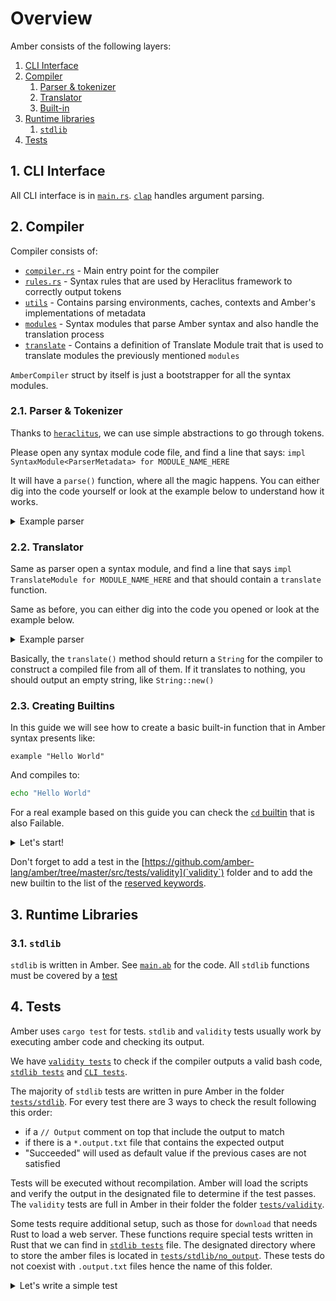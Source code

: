 # Overview

Amber consists of the following layers:

1. [CLI Interface](#1-cli-interface)
2. [Compiler](#2-compiler)
   1. [Parser & tokenizer](#21-parser--tokenizer)
   2. [Translator](#22-translator)
   3. [Built-in](#23-built-in-creation)
3. [Runtime libraries](#3-runtime-libraries)
   1. [`stdlib`](#31-stdlib)
4. [Tests](#4-tests)

## 1. CLI Interface

All CLI interface is in [`main.rs`](src/main.rs). [`clap`](https://crates.io/crates/clap) handles argument parsing.

## 2. Compiler

Compiler consists of:
- [`compiler.rs`](src/compiler.rs) - Main entry point for the compiler
- [`rules.rs`](src/rules.rs) - Syntax rules that are used by Heraclitus framework to correctly output tokens
- [`utils`](src/utils.rs) - Contains parsing environments, caches, contexts and Amber's implementations of metadata
- [`modules`](src/modules) - Syntax modules that parse Amber syntax and also handle the translation process
- [`translate`](src/translate) - Contains a definition of Translate Module trait that is used to translate modules the previously mentioned `modules`

`AmberCompiler` struct by itself is just a bootstrapper for all the syntax modules.

### 2.1. Parser & Tokenizer

Thanks to [`heraclitus`](https://github.com/amber-lang/Heraclitus), we can use simple abstractions to go through tokens.

Please open any syntax module code file, and find a line that says: `impl SyntaxModule<ParserMetadata> for MODULE_NAME_HERE`

It will have a `parse()` function, where all the magic happens. You can either dig into the code yourself or look at the example below to understand how it works.

<details>
<summary>Example parser</summary>

**Important: this is pseudo code. Its purpose is to demonstrate how it should look like.**

```rs
// This code parses the following: `1 + 2`
fn parse(meta: &mut ParserMetadata) -> SyntaxResult {
    let digit_1 = meta.get_current_token();     // gets the text (as an Option)
    token(meta, "+")?;                          // matches that there is a "+" and skips it
    let digit_2 = meta.get_current_token();

    self.digit_1 = digit_1.unwrap();
    self.digit_2 = digit_2.unwrap();

    Ok(())
}
```
</details>

### 2.2. Translator

Same as parser open a syntax module, and find a line that says `impl TranslateModule for MODULE_NAME_HERE` and that should contain a `translate` function.

Same as before, you can either dig into the code you opened or look at the example below.

<details>
<summary>Example parser</summary>

**Important: this is pseudo code. Its purpose is to demonstrate how it should look like.**

```rs
// This will translate `1 + 2` into `(( 1 + 2 ))`
fn translate() -> String {

    // self.digit_1 and self.digit_2 is set earlier by the parser
    format!("(( {} + {} ))", self.digit_1, self.digit_2)
}
```
</details>

Basically, the `translate()` method should return a `String` for the compiler to construct a compiled file from all of them. If it translates to nothing, you should output an empty string, like `String::new()`

### 2.3. Creating Builtins

In this guide we will see how to create a basic built-in function that in Amber syntax presents like:

```ab
example "Hello World"
```

And compiles to:

```sh
echo "Hello World"
```

For a real example based on this guide you can check the [`cd` builtin](https://github.com/amber-lang/amber/blob/master/src/modules/builtin/cd.rs) that is also Failable.

<details>
<summary>Let's start!</summary>

Create a `src/modules/builtin/builtin.rs` file with the following content:


```rs
// This is the prelude that imports all necessary stuff of Heraclitus framework for parsing the syntax
use heraclitus_compiler::prelude::*;
// Expression module that can parse expressions
use crate::modules::expression::expr::Expr;
// Expression module to define if the builtin is failable
// use crate::modules::condition::failed::Failed;
// Translate module is not included in Heraclitus prelude as it's leaving the backend up to developer
use crate::translate::module::TranslateModule;
// Metadata is the object that is carried when iterating over syntax tree.
// - `ParserMetadata` - it carries the necessary information about the current parsing context such as variables and functions that were declared up to this point, warning messages aggregated up to this point, information whether this syntax is declared in a loop, function, main block, unsafe scope etc.
// `TranslateMetadata` - it carries the necessary information for translation such as wether we are in a silent scope, in an eval context or what indentation should be used.
use crate::utils::{ParserMetadata, TranslateMetadata};
// Documentation module tells compiler what markdown content should it generate for this syntax module. This is irrelevent to our simple module so we will just return empty string.
use crate::docs::module::DocumentationModule;

// This is a declaration of your built-in. Set the name accordingly.
#[derive(Debug, Clone)]
pub struct Example {
    // This particular built-in contains a single expression
    value: Expr,
    // failed: Failed // You need this if you want that is failable
}

// This is an implementation of a trait that creates a parser for this module
impl SyntaxModule<ParserMetadata> for Echo {
    // Here you can define the name of this built-in that will displayed when debugging the parser
    syntax_name!("Example");

    // This function should always contain the default state of this syntax module
    fn new() -> Self {
        Echo {
            value: Expr::new()
            // failed: Failed::new() // You need this if you want that is failable
        }
    }

    // This is a function that will parse this syntax module "Built-in". It returns SyntaxResult which is a `Result<(), Failure>` where the `Failure` is an Heraclitus primitive that returns an error. It can be either:
    - `Quiet` - which means that this is not the right syntax module to parse
    - `Loud` - which means that this is the correct syntax module but there is some critical error in the code that halts the entire compilation process
    fn parse(&mut self, meta: &mut ParserMetadata) -> SyntaxResult {
        // `token` parses a token `builtin` which is basically a command name for our built-in.
        // If we add `?` in the end of the heraclitus provided function - this function will return a quiet error.
        // Set the name accordingly.
        token(meta, "example")?;
        // `syntax` parses the `Expr` expression syntax module
        syntax(meta, &mut self.value)?;
        // syntax(meta, &mut self.failed)?; // You need this if you want that is failable
        // This terminates parsing process with success exit code
        Ok(())
    }
}

// Here we implement the translator for the syntax module. Here we return valid Bash or sh code. Set the name accordingly.
impl TranslateModule for Example {
    // Here we define the valid translate function. The String returns the current line.
    fn translate(&self, meta: &mut TranslateMetadata) -> String {
        // Here we run the translate function on the syntax module `Expr`
        let value = self.value.translate(meta);
        // Here we return the Bash code
        format!("echo {}", value)
    }
}

// Here we implement what should documentation generation render (in markdown format) when encounters this syntax module. Since this is just a simple built-in that does not need to be documented, we simply return an empty String.
impl DocumentationModule for Expr {
    fn document(&self, _meta: &ParserMetadata) -> String {
        String::new()
    }
}
```

Now let's import it in the main module for built-ins `src/modules/builtin/mod.rs`

```rs
pub mod echo;
pub mod nameof;
// ...
pub mod builtin;
```

Now we have to integrate this syntax module with either statement `Stmt` or expression `Expr`. Since this is a statement module, we'll add it to the list of statement syntax modules. Let's modify `src/modules/statement/stmt.rs`:

```rs
// Let's import it first
use crate::modules::builtin::builtin::Example;

// Let's add it to the statement type enum
pub enum StatementType {
    // ...
    Example(Example)
}

// Now, let's add it to the list of statement syntax modules, arranged in the order of parsing precedence:
impl Statement {
    handle_types!(StatementType, [
        // ...
        Example,
        // ...
    }

    // ...
}
```
</details>

Don't forget to add a test in the [https://github.com/amber-lang/amber/tree/master/src/tests/validity](`validity`) folder and to add the new builtin to the list of the [reserved keywords](https://github.com/amber-lang/amber/blob/master/src/modules/variable/mod.rs#L16).

## 3. Runtime Libraries

### 3.1. `stdlib`

`stdlib` is written in Amber. See [`main.ab`](src/std/main) for the code. All `stdlib` functions must be covered by a [test](#4-tests)

## 4. Tests

Amber uses `cargo test` for tests. `stdlib` and `validity` tests usually work by executing amber code and checking its output.

We have [`validity tests`](src/tests/validity.rs) to check if the compiler outputs a valid bash code, [`stdlib tests`](src/tests/stdlib.rs) and [`CLI tests`](src/tests/cli.rs).

The majority of `stdlib` tests are written in pure Amber in the folder [`tests/stdlib`](src/tests/stdlib). 
For every test there are 3 ways to check the result following this order:

* if a `// Output` comment on top that include the output to match
* if there is a `*.output.txt` file that contains the expected output
* "Succeeded" will used as default value if the previous cases are not satisfied

Tests will be executed without recompilation. Amber will load the scripts and verify the output in the designated file to determine if the test passes.
The `validity` tests are full in Amber in their folder the folder [`tests/validity`](src/tests/validity).

Some tests require additional setup, such as those for `download` that needs Rust to load a web server. These functions require special tests written in Rust that we can find in [`stdlib tests`](src/tests/stdlib.rs) file. The designated directory where to store the amber files is located in [`tests/stdlib/no_output`](src/tests/stdlib/no_output). These tests do not coexist with `.output.txt` files hence the name of this folder.

<details>
<summary>Let's write a simple test</summary>

```rs
#[test]
fn prints_hi() {
    let code = "
        echo \"hi!\"
    ";
    test_amber!(code, "hi!");
}
```
</details>
